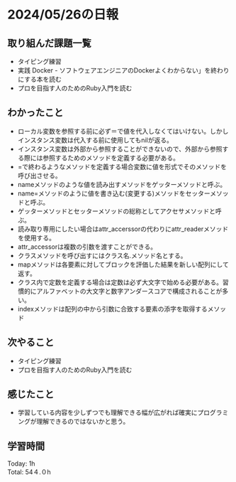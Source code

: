 # 2024/05/26の日報
## 取り組んだ課題一覧
* タイピング練習
*  実践 Docker - ソフトウェアエンジニアのDockerよくわからない」を終わりにする本を読む
*  プロを目指す人のためのRuby入門を読む
## わかったこと
* ローカル変数を参照する前に必ず＝で値を代入しなくてはいけない。しかしインスタンス変数は代入する前に使用してもnilが返る。
* インスタンス変数は外部から参照することができないので、外部から参照する際には参照するためのメソッドを定義する必要がある。
* =で終わるようなメソッドを定義する場合変数に値を形式でそのメソッドを呼び出させる。
* nameメソッドのような値を読み出すメソッドをゲッターメソッドと呼ぶ。
* name=メソッドのように値を書き込む(変更する)メソッドをセッターメソッドと呼ぶ。
* ゲッターメソッドとセッターメソッドの総称としてアクセサメソッドと呼ぶ。
* 読み取り専用にしたい場合はattr_accerssorの代わりにattr_readerメソッドを使用する。
* attr_accessorは複数の引数を渡すことができる。
* クラスメソッドを呼び出すにはクラス名.メソッド名とする。
* mapメソッドは各要素に対してブロックを評価した結果を新しい配列にして返す。
* クラス内で定数を定義する場合は定数は必ず大文字で始める必要がある。習慣的にアルファベットの大文字と数字アンダースコアで構成されることが多い。
* indexメソッドは配列の中から引数に合致する要素の添字を取得するメソッド
## 次やること
* タイピング練習
* プロを目指す人のためのRuby入門を読む
## 感じたこと
*  学習している内容を少しずつでも理解できる幅が広がれば確実にプログラミングが理解できるのではないかと思う。
## 学習時間
Today: 1h<br>
Total: 54４.０h
